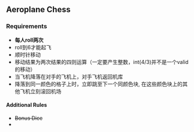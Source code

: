 ## Aeroplane Chess



### Requirements

- **每人roll两次** 
- roll到6才能起飞
- 顺时针移动
- 移动结果为两次结果的四则运算（一定要产生整数，int(4/3)并不是一个valid的移动）
- 当飞机降落在对手的飞机上，对手飞机返回机库
- 降落到同一颜色的格子上时，立即跳至下一个同颜色块, 在这些颜色块上的其他飞机立刻滚回机场



#### Additional Rules

-  ~~Bonus Dice~~
- 
